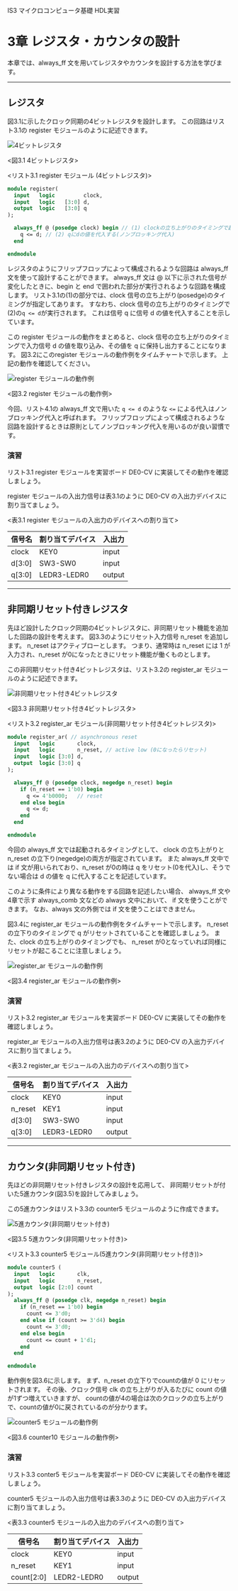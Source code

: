 IS3 マイクロコンピュータ基礎 HDL実習

# 3章 レジスタ・カウンタの設計

本章では、always_ff 文を用いてレジスタやカウンタを設計する方法を学びます。

---
## レジスタ

図3.1に示したクロック同期の4ビットレジスタを設計します。
この回路はリスト3.1の register モジュールのように記述できます。

![4ビットレジスタ](./assets/register.png "4ビットレジスタ")

<図3.1 4ビットレジスタ>


<リスト3.1 register モジュール (4ビットレジスタ)>

```SystemVerilog
module register(
  input   logic         clock,
  input   logic   [3:0] d,
  output  logic   [3:0] q
);

  always_ff @ (posedge clock) begin // (1) clockの立ち上がりのタイミングで起動
    q <= d; // (2) qにdの値を代入する(ノンブロッキング代入)
  end

endmodule
```

レジスタのようにフリップフロップによって構成されるような回路は always_ff 文を使って設計することができます。
always_ff 文は @ 以下に示された信号が変化したときに、begin と end で囲われた部分が実行されるような回路を構成します。
リスト3.1の(1)の部分では、clock 信号の立ち上がり(posedge)のタイミングが指定してあります。
すなわち、clock 信号の立ち上がりのタイミングで(2)の`q <= d`が実行されます。
これは信号 q に信号 d の値を代入することを示しています。

この register モジュールの動作をまとめると、clock 信号の立ち上がりのタイミングで入力信号 d の値を取り込み、その値を q に保持し出力することになります。
図3.2にこのregister モジュールの動作例をタイムチャートで示します。
上記の動作を確認してください。


![register モジュールの動作例](./assets/timechart_register.png)

<図3.2 register モジュールの動作例>

今回、リスト4.1の always_ff 文で用いた `q <= d` のような `<=` による代入はノンブロッキング代入と呼ばれます。
フリップフロップによって構成されるような回路を設計するときは原則としてノンブロッキング代入を用いるのが良い習慣です。

### 演習

リスト3.1 register モジュールを実習ボード DE0-CV に実装してその動作を確認しましょう。

register モジュールの入出力信号は表3.1のように DE0-CV の入出力デバイスに割り当てましょう。

<表3.1 register モジュールの入出力のデバイスへの割り当て>

|信号名|割り当てデバイス|入出力|
|------|----------------|------|
|clock | KEY0           | input |
|d[3:0]| SW3-SW0          | input |
|q[3:0]| LEDR3-LEDR0       | output |

---
## 非同期リセット付きレジスタ

先ほど設計したクロック同期の4ビットレジスタに、非同期リセット機能を追加した回路の設計を考えます。
図3.3のようにリセット入力信号 n_reset を追加します。
n_reset はアクティブローとします。
つまり、通常時は n_reset には 1 が入力され、n_reset が0になったときにリセット機能が働くものとします。

この非同期リセット付き4ビットレジスタは、リスト3.2の register_ar モジュールのように記述できます。


![非同期リセット付き4ビットレジスタ](./assets/register_ar.png "非同期リセット付き4ビットレジスタ")

<図3.3 非同期リセット付き4ビットレジスタ>

<リスト3.2 register_ar モジュール(非同期リセット付き4ビットレジスタ)>

```SystemVerilog
module register_ar( // asynchronous reset
  input   logic       clock,
  input   logic       n_reset, // active low (0になったらリセット)
  input   logic [3:0] d,
  output  logic [3:0] q
);

  always_ff @ (posedge clock, negedge n_reset) begin
    if (n_reset == 1'b0) begin
      q <= 4'b0000;   // reset
    end else begin
      q <= d;
    end
  end

endmodule
```

今回の always_ff 文では起動されるタイミングとして、 clock の立ち上がりと n_reset の立下り(negedge)の両方が指定されています。
また always_ff 文中では if 文が用いられており、n_reset が0の時は q をリセット(0を代入)し、そうでない場合は d の値を q に代入することを記述しています。

このように条件により異なる動作をする回路を記述したい場合、 always_ff 文や4章で示す always_comb 文などの always 文中において、 if 文を使うことができます。
なお、always 文の外側では if 文を使うことはできません。

図3.4に register_ar モジュールの動作例をタイムチャートで示します。
n_reset の立下りのタイミングで q がリセットされていることを確認しましょう。
また、clock の立ち上がりのタイミングでも、 n_reset が0となっていれば同様にリセットが起こることに注意しましょう。

![register_ar モジュールの動作例](./assets/timechart_register_ar.png "register_ar モジュールの動作例")

<図3.4 register_ar モジュールの動作例>

### 演習

リスト3.2 register_ar モジュールを実習ボード DE0-CV に実装してその動作を確認しましょう。

register_ar モジュールの入出力信号は表3.2のように DE0-CV の入出力デバイスに割り当てましょう。

<表3.2 register_ar モジュールの入出力のデバイスへの割り当て>

|信号名|割り当てデバイス|入出力|
|------|----------------|------|
|clock | KEY0           | input |
|n_reset| KEY1          | input |
|d[3:0]| SW3-SW0          | input |
|q[3:0]| LEDR3-LEDR0       | output |


---
## カウンタ(非同期リセット付き)

先ほどの非同期リセット付きレジスタの設計を応用して、
非同期リセットが付いた5進カウンタ(図3.5)を設計してみましょう。

この5進カウンタはリスト3.3の counter5 モジュールのように作成できます。

![5進カウンタ(非同期リセット付き)](./assets/counter5.png "5進カウンタ(非同期リセット付き)")

<図3.5 5進カウンタ(非同期リセット付き)>


<リスト3.3 counter5 モジュール(5進カウンタ(非同期リセット付き))>

```SystemVerilog
module counter5 (
  input   logic       clk,
  input   logic       n_reset,
  output  logic [2:0] count
);
  always_ff @ (posedge clk, negedge n_reset) begin
    if (n_reset == 1'b0) begin
      count <= 3'd0;
    end else if (count >= 3'd4) begin
      count <= 3'd0;
    end else begin
      count <= count + 1'd1;
    end
  end

endmodule
```

動作例を図3.6に示します。
まず、n_reset の立下りでcountの値が 0 にリセットされます。
その後、クロック信号 clk の立ち上がりが入るたびに count の値が1ずつ増えていきますが、
countの値が4の場合は次のクロックの立ち上がりで、countの値が0に戻されているのが分かります。 

![counter5 モジュールの動作例](./assets/timechart_counter5.png)

<図3.6 counter10 モジュールの動作例>

### 演習

リスト3.3 conter5 モジュールを実習ボード DE0-CV に実装してその動作を確認しましょう。

counter5 モジュールの入出力信号は表3.3のように DE0-CV の入出力デバイスに割り当てましょう。

<表3.3 counter5 モジュールの入出力のデバイスへの割り当て>

|信号名|割り当てデバイス|入出力|
|------|----------------|------|
|clock | KEY0           | input |
|n_reset| KEY1          | input |
|count[2:0]| LEDR2-LEDR0 | output |

